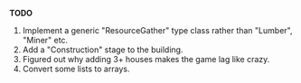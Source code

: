 **TODO**

1. Implement a generic "ResourceGather" type class rather than "Lumber", "Miner" etc.
2. Add a "Construction" stage to the building.
3. Figured out why adding 3+ houses makes the game lag like crazy.
4. Convert some lists to arrays.

